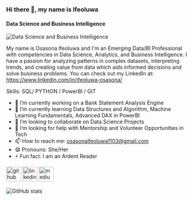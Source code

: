 ### Hi there 👋, my name is Ifeoluwa
#### Data Science and Business Intelligence
![Data Science and Business Intelligence](https://www.canva.com/design/DAE03N5whVI/1GgZ4_tAQ4WSvJ9ZbP03lg/watch?utm_content=DAE03N5whVI&utm_campaign=designshare&utm_medium=link&utm_source=shareyourdesignpanel)

My name is Osasona Ifeoluwa and I'm an Emerging Data/BI Professional with competencies in Data Science, Analytics, and Business Intelligence.
I have a passion for analyzing patterns in complex datasets, interpreting trends, and creating value from data which aids informed decisions and solve business problems.
You can check out my LinkedIn at: https://www.linkedin.com/in/ifeoluwa-osasona/


Skills: SQL/ PYTHON / PowerBI / GIT 

- 🔭 I’m currently working on a Bank Statement Analysis Engine 
- 🌱 I’m currently learning Data Structures and Algorithm, Machine Learning Fundamentals, Advanced DAX in PowerBI 
- 👯 I’m looking to collaborate on Data Science Projects 
- 🤔 I’m looking for help with Mentorship and Volunteer Opportunities in Tech 
- 📫 How to reach me: osasonaifeoluwa1103@gmail.com 
- 😄 Pronouns: She/Her 
- ⚡ Fun fact: I am an Ardent Reader 


[<img src='https://cdn.jsdelivr.net/npm/simple-icons@3.0.1/icons/github.svg' alt='github' height='40'>](https://github.com/Ifeoluwa-hub)  [<img src='https://cdn.jsdelivr.net/npm/simple-icons@3.0.1/icons/linkedin.svg' alt='linkedin' height='40'>](https://www.linkedin.com/in/https://www.linkedin.com/in/ifeoluwa-osasona//)  [<img src='https://cdn.jsdelivr.net/npm/simple-icons@3.0.1/icons/medium.svg' alt='medium' height='40'>](https://osasonaifeoluwa.medium.com/)  

![GitHub stats](https://github-readme-stats.vercel.app/api?username=Ifeoluwa-hub&show_icons=true)  

